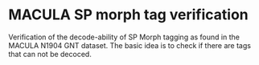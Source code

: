 # MACULA SP morph tag verification

Verification of the decode-ability of SP Morph tagging as found in the MACULA N1904 GNT dataset.
The basic idea is to check if there are tags that can not be decoced.